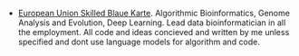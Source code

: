 - [European Union Skilled Blaue Karte](https://drive.google.com/file/d/1d4BoAtcvbinuf7GGBs0V8lvUB9qkK-ZL/view?usp=sharing). Algorithmic Bioinformatics, Genome Analysis and Evolution, Deep Learning. Lead data bioinformatician in	all the employment. All code and ideas concieved and written by me unless specified and dont use language models for algorithm and code. 


